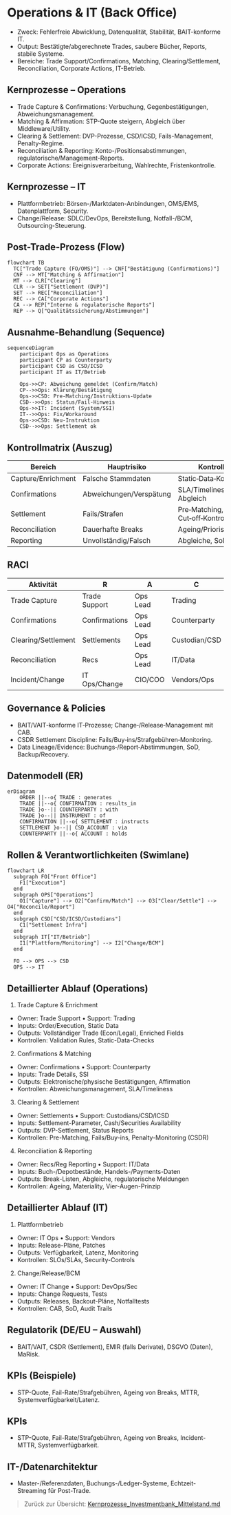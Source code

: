 # Operations & IT (Back Office)

- Zweck: Fehlerfreie Abwicklung, Datenqualität, Stabilität, BAIT-konforme IT.
- Output: Bestätigte/abgerechnete Trades, saubere Bücher, Reports, stabile Systeme.
- Bereiche: Trade Support/Confirmations, Matching, Clearing/Settlement, Reconciliation, Corporate Actions, IT-Betrieb.

## Kernprozesse – Operations

- Trade Capture & Confirmations: Verbuchung, Gegenbestätigungen, Abweichungsmanagement.
- Matching & Affirmation: STP-Quote steigern, Abgleich über Middleware/Utility.
- Clearing & Settlement: DVP-Prozesse, CSD/ICSD, Fails-Management, Penalty-Regime.
- Reconciliation & Reporting: Konto-/Positionsabstimmungen, regulatorische/Management-Reports.
- Corporate Actions: Ereignisverarbeitung, Wahlrechte, Fristenkontrolle.

## Kernprozesse – IT

- Plattformbetrieb: Börsen-/Marktdaten-Anbindungen, OMS/EMS, Datenplattform, Security.
- Change/Release: SDLC/DevOps, Bereitstellung, Notfall-/BCM, Outsourcing-Steuerung.

## Post-Trade-Prozess (Flow)

```mermaid
flowchart TB
  TC["Trade Capture (FO/OMS)"] --> CNF["Bestätigung (Confirmations)"]
  CNF --> MT["Matching & Affirmation"]
  MT --> CLR["Clearing"]
  CLR --> SET["Settlement (DVP)"]
  SET --> REC["Reconciliation"]
  REC --> CA["Corporate Actions"]
  CA --> REP["Interne & regulatorische Reports"]
  REP --> Q["Qualitätssicherung/Abstimmungen"]
```

## Ausnahme‑Behandlung (Sequence)

```mermaid
sequenceDiagram
    participant Ops as Operations
    participant CP as Counterparty
    participant CSD as CSD/ICSD
    participant IT as IT/Betrieb

    Ops->>CP: Abweichung gemeldet (Confirm/Match)
    CP-->>Ops: Klärung/Bestätigung
    Ops->>CSD: Pre‑Matching/Instruktions‑Update
    CSD-->>Ops: Status/Fail‑Hinweis
    Ops->>IT: Incident (System/SSI)
    IT-->>Ops: Fix/Workaround
    Ops->>CSD: Neu‑Instruktion
    CSD-->>Ops: Settlement ok
```

## Kontrollmatrix (Auszug)

| Bereich | Hauptrisiko | Kontrolle | Nachweis |
|---|---|---|---|
| Capture/Enrichment | Falsche Stammdaten | Static‑Data‑Kontrollen | Validierungslogs |
| Confirmations | Abweichungen/Verspätung | SLA/Timeliness, Abgleich | Confirm‑Reports |
| Settlement | Fails/Strafen | Pre‑Matching, Cut‑off‑Kontrollen | CSDR‑Reports |
| Reconciliation | Dauerhafte Breaks | Ageing/Priorisierung | Break‑Listen |
| Reporting | Unvollständig/Falsch | Abgleiche, SoD | Reconciliation/Sign‑off |

## RACI

| Aktivität | R | A | C | I |
|---|---|---|---|---|
| Trade Capture | Trade Support | Ops Lead | Trading | Risk |
| Confirmations | Confirmations | Ops Lead | Counterparty | Compliance |
| Clearing/Settlement | Settlements | Ops Lead | Custodian/CSD | Trading |
| Reconciliation | Recs | Ops Lead | IT/Data | Finance |
| Incident/Change | IT Ops/Change | CIO/COO | Vendors/Ops | Management |

## Governance & Policies

- BAIT/VAIT‑konforme IT‑Prozesse; Change‑/Release‑Management mit CAB.
- CSDR Settlement Discipline: Fails/Buy‑ins/Strafgebühren‑Monitoring.
- Data Lineage/Evidence: Buchungs‑/Report‑Abstimmungen, SoD, Backup/Recovery.
## Datenmodell (ER)

```mermaid
erDiagram
    ORDER ||--o{ TRADE : generates
    TRADE ||--o{ CONFIRMATION : results_in
    TRADE }o--|| COUNTERPARTY : with
    TRADE }o--|| INSTRUMENT : of
    CONFIRMATION ||--o{ SETTLEMENT : instructs
    SETTLEMENT }o--|| CSD_ACCOUNT : via
    COUNTERPARTY ||--o{ ACCOUNT : holds
```

## Rollen & Verantwortlichkeiten (Swimlane)

```mermaid
flowchart LR
  subgraph FO["Front Office"]
    F1["Execution"]
  end
  subgraph OPS["Operations"]
    O1["Capture"] --> O2["Confirm/Match"] --> O3["Clear/Settle"] --> O4["Reconcile/Report"]
  end
  subgraph CSD["CSD/ICSD/Custodians"]
    C1["Settlement Infra"]
  end
  subgraph IT["IT/Betrieb"]
    I1["Plattform/Monitoring"] --> I2["Change/BCM"]
  end

  FO --> OPS --> CSD
  OPS --> IT
```

## Detaillierter Ablauf (Operations)

1) Trade Capture & Enrichment
- Owner: Trade Support • Support: Trading
- Inputs: Order/Execution, Static Data
- Outputs: Vollständiger Trade (Econ/Legal), Enriched Fields
- Kontrollen: Validation Rules, Static-Data-Checks

2) Confirmations & Matching
- Owner: Confirmations • Support: Counterparty
- Inputs: Trade Details, SSI
- Outputs: Elektronische/physische Bestätigungen, Affirmation
- Kontrollen: Abweichungsmanagement, SLA/Timeliness

3) Clearing & Settlement
- Owner: Settlements • Support: Custodians/CSD/ICSD
- Inputs: Settlement-Parameter, Cash/Securities Availability
- Outputs: DVP-Settlement, Status Reports
- Kontrollen: Pre-Matching, Fails/Buy-ins, Penalty-Monitoring (CSDR)

4) Reconciliation & Reporting
- Owner: Recs/Reg Reporting • Support: IT/Data
- Inputs: Buch-/Depotbestände, Handels-/Payments-Daten
- Outputs: Break-Listen, Abgleiche, regulatorische Meldungen
- Kontrollen: Ageing, Materiality, Vier-Augen-Prinzip

## Detaillierter Ablauf (IT)

1) Plattformbetrieb
- Owner: IT Ops • Support: Vendors
- Inputs: Release-Pläne, Patches
- Outputs: Verfügbarkeit, Latenz, Monitoring
- Kontrollen: SLOs/SLAs, Security-Controls

2) Change/Release/BCM
- Owner: IT Change • Support: DevOps/Sec
- Inputs: Change Requests, Tests
- Outputs: Releases, Backout-Pläne, Notfalltests
- Kontrollen: CAB, SoD, Audit Trails

## Regulatorik (DE/EU – Auswahl)
- BAIT/VAIT, CSDR (Settlement), EMIR (falls Derivate), DSGVO (Daten), MaRisk.

## KPIs (Beispiele)
- STP-Quote, Fail-Rate/Strafgebühren, Ageing von Breaks, MTTR, Systemverfügbarkeit/Latenz.

## KPIs

- STP-Quote, Fail-Rate/Strafgebühren, Ageing von Breaks, Incident-MTTR, Systemverfügbarkeit.

## IT-/Datenarchitektur

- Master-/Referenzdaten, Buchungs-/Ledger-Systeme, Echtzeit-Streaming für Post-Trade.

> Zurück zur Übersicht: [Kernprozesse_Investmentbank_Mittelstand.md](./Kernprozesse_Investmentbank_Mittelstand.md)
